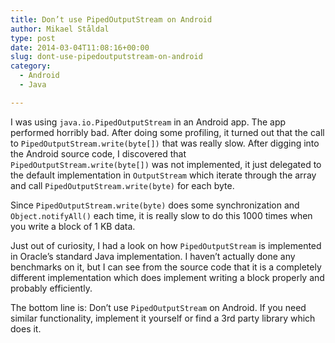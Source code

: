 ```yaml
---
title: Don’t use PipedOutputStream on Android
author: Mikael Ståldal
type: post
date: 2014-03-04T11:08:16+00:00
slug: dont-use-pipedoutputstream-on-android
category:
  - Android
  - Java

---
```

I was using `java.io.PipedOutputStream` in an Android app. The app performed horribly bad. After doing some profiling, it turned out that the call to `PipedOutputStream.write(byte[])` that was really slow. After digging into the Android source code, I discovered that `PipedOutputStream.write(byte[])` was not implemented, it just delegated to the default implementation in `OutputStream` which iterate through the array and call `PipedOutputStream.write(byte)` for each byte.

Since `PipedOutputStream.write(byte)` does some synchronization and `Object.notifyAll()` each time, it is really slow to do this 1000 times when you write a block of 1 KB data.

Just out of curiosity, I had a look on how `PipedOutputStream` is implemented in Oracle&#8217;s standard Java implementation. I haven&#8217;t actually done any benchmarks on it, but I can see from the source code that it is a completely different implementation which does implement writing a block properly and probably efficiently.

The bottom line is: Don&#8217;t use `PipedOutputStream` on Android. If you need similar functionality, implement it yourself or find a 3rd party library which does it.